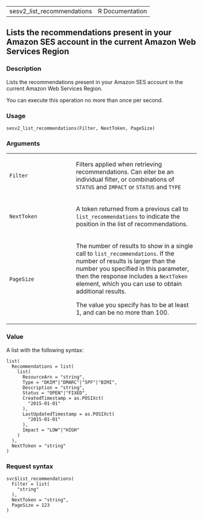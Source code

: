 <table style="width: 100%;">
<tbody>
<tr class="odd">
<td>sesv2_list_recommendations</td>
<td style="text-align: right;">R Documentation</td>
</tr>
</tbody>
</table>

## Lists the recommendations present in your Amazon SES account in the current Amazon Web Services Region

### Description

Lists the recommendations present in your Amazon SES account in the
current Amazon Web Services Region.

You can execute this operation no more than once per second.

### Usage

    sesv2_list_recommendations(Filter, NextToken, PageSize)

### Arguments

<table>
<colgroup>
<col style="width: 35%" />
<col style="width: 65%" />
</colgroup>
<tbody>
<tr class="odd">
<td><code id="sesv2_list_recommendations_:_Filter">Filter</code></td>
<td><p>Filters applied when retrieving recommendations. Can eiter be an
individual filter, or combinations of <code>STATUS</code> and
<code>IMPACT</code> or <code>STATUS</code> and
<code>TYPE</code></p></td>
</tr>
<tr class="even">
<td><code
id="sesv2_list_recommendations_:_NextToken">NextToken</code></td>
<td><p>A token returned from a previous call to
<code>list_recommendations</code> to indicate the position in the list
of recommendations.</p></td>
</tr>
<tr class="odd">
<td><code
id="sesv2_list_recommendations_:_PageSize">PageSize</code></td>
<td><p>The number of results to show in a single call to
<code>list_recommendations</code>. If the number of results is larger
than the number you specified in this parameter, then the response
includes a <code>NextToken</code> element, which you can use to obtain
additional results.</p>
<p>The value you specify has to be at least 1, and can be no more than
100.</p></td>
</tr>
</tbody>
</table>

### Value

A list with the following syntax:

    list(
      Recommendations = list(
        list(
          ResourceArn = "string",
          Type = "DKIM"|"DMARC"|"SPF"|"BIMI",
          Description = "string",
          Status = "OPEN"|"FIXED",
          CreatedTimestamp = as.POSIXct(
            "2015-01-01"
          ),
          LastUpdatedTimestamp = as.POSIXct(
            "2015-01-01"
          ),
          Impact = "LOW"|"HIGH"
        )
      ),
      NextToken = "string"
    )

### Request syntax

    svc$list_recommendations(
      Filter = list(
        "string"
      ),
      NextToken = "string",
      PageSize = 123
    )
